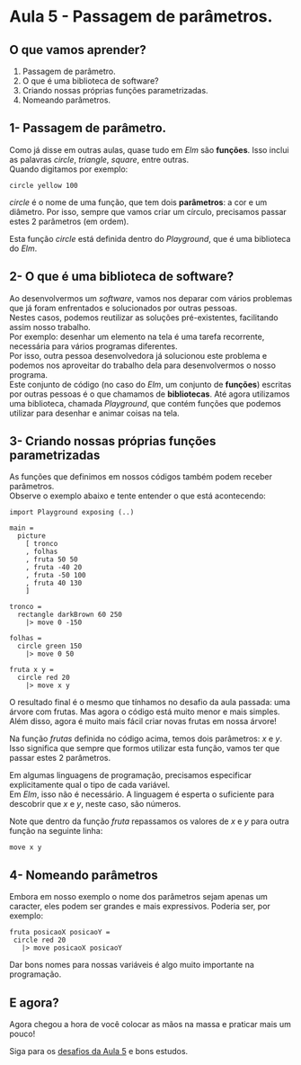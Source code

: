 # Aula 5 - Passagem de parâmetros.

## O que vamos aprender?

1. Passagem de parâmetro.  
2. O que é uma biblioteca de software?  
3. Criando nossas próprias funções parametrizadas.  
4. Nomeando parâmetros.  

## 1- Passagem de parâmetro.

Como já disse em outras aulas, quase tudo 
em *Elm* são **funções**. Isso inclui as palavras
*circle*, *triangle*, *square*, entre outras.  
Quando digitamos por exemplo:

```
circle yellow 100
```

*circle* é o nome de uma função, que tem
dois **parâmetros**: a cor e um diâmetro.
Por isso, sempre que vamos criar um
círculo, precisamos passar estes 2
parâmetros (em ordem).

Esta função *circle* está definida
dentro do *Playground*, que é uma
biblioteca do *Elm*.  

## 2- O que é uma biblioteca de software?

Ao desenvolvermos um *software*, vamos nos deparar
com vários problemas que já foram
enfrentados e solucionados por outras pessoas.  
Nestes casos, podemos reutilizar as soluções pré-existentes,
facilitando assim nosso trabalho.  
Por exemplo: desenhar um elemento na tela é uma tarefa
recorrente, necessária para vários programas diferentes.  
Por isso, outra pessoa desenvolvedora já solucionou este
problema e podemos nos aproveitar do trabalho dela para
desenvolvermos o nosso programa.  
Este conjunto de código (no caso do *Elm*, um
conjunto de **funções**) escritas por outras pessoas
é o que chamamos de **bibliotecas**. Até agora utilizamos
uma biblioteca, chamada *Playground*,
que contém funções que podemos utilizar
para desenhar e animar coisas na tela.

## 3- Criando nossas próprias funções parametrizadas

As funções que definimos em nossos
códigos também podem receber parâmetros.  
Observe o exemplo abaixo e tente
entender o que está acontecendo:

```
import Playground exposing (..)

main =
  picture
    [ tronco
    , folhas
    , fruta 50 50
    , fruta -40 20
    , fruta -50 100
    , fruta 40 130
    ]

tronco =
  rectangle darkBrown 60 250
    |> move 0 -150

folhas =
  circle green 150
    |> move 0 50

fruta x y =
  circle red 20
    |> move x y
```

O resultado final é o mesmo que tínhamos
no desafio da aula passada: uma árvore
com frutas. Mas agora o código está
muito menor e mais simples.  
Além disso, agora é muito mais fácil
criar novas frutas em nossa árvore!

Na função *frutas* definida
no código acima, temos dois parâmetros:
*x* e *y*.  
Isso significa que sempre que formos
utilizar esta função, vamos ter que
passar estes 2 parâmetros.

Em algumas linguagens de programação,
precisamos especificar explicitamente
qual o tipo de cada variável.  
Em *Elm*, isso não é necessário. A
linguagem é esperta o suficiente para
descobrir que *x* e *y*, neste caso, são
números.

Note que dentro da função *fruta*
repassamos os valores de *x* e *y* para 
outra função na seguinte linha: 

```
move x y
```

## 4- Nomeando parâmetros

Embora em nosso exemplo o nome dos
parâmetros sejam apenas um caracter,
eles podem ser grandes e mais
expressivos. Poderia ser, por exemplo:

```
fruta posicaoX posicaoY =
 circle red 20
   |> move posicaoX posicaoY
```

Dar bons nomes para nossas variáveis
é algo muito importante na programação.

## E agora?

Agora chegou a hora de você colocar as mãos na massa
e praticar mais um pouco!

Siga para os [desafios da Aula 5](/aula_5_desafios.html) e bons estudos.
